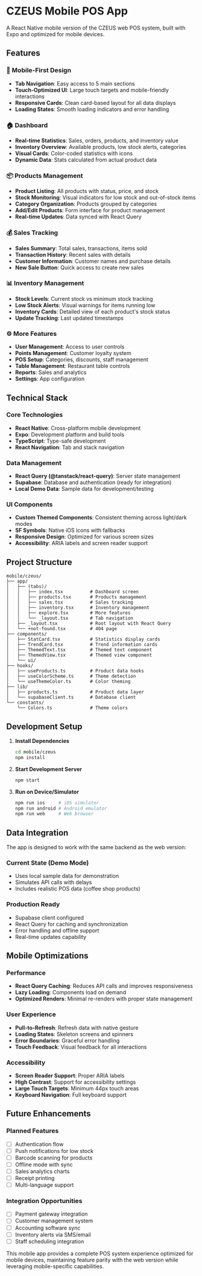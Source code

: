 # CZEUS Mobile POS App

A React Native mobile version of the CZEUS web POS system, built with Expo and optimized for mobile devices.

## Features

### 📱 Mobile-First Design
- **Tab Navigation**: Easy access to 5 main sections
- **Touch-Optimized UI**: Large touch targets and mobile-friendly interactions
- **Responsive Cards**: Clean card-based layout for all data displays
- **Loading States**: Smooth loading indicators and error handling

### 🏠 Dashboard
- **Real-time Statistics**: Sales, orders, products, and inventory value
- **Inventory Overview**: Available products, low stock alerts, categories
- **Visual Cards**: Color-coded statistics with icons
- **Dynamic Data**: Stats calculated from actual product data

### 📦 Products Management
- **Product Listing**: All products with status, price, and stock
- **Stock Monitoring**: Visual indicators for low stock and out-of-stock items
- **Category Organization**: Products grouped by categories
- **Add/Edit Products**: Form interface for product management
- **Real-time Updates**: Data synced with React Query

### 💰 Sales Tracking
- **Sales Summary**: Total sales, transactions, items sold
- **Transaction History**: Recent sales with details
- **Customer Information**: Customer names and purchase details
- **New Sale Button**: Quick access to create new sales

### 📊 Inventory Management
- **Stock Levels**: Current stock vs minimum stock tracking
- **Low Stock Alerts**: Visual warnings for items running low
- **Inventory Cards**: Detailed view of each product's stock status
- **Update Tracking**: Last updated timestamps

### ⚙️ More Features
- **User Management**: Access to user controls
- **Points Management**: Customer loyalty system
- **POS Setup**: Categories, discounts, staff management
- **Table Management**: Restaurant table controls
- **Reports**: Sales and analytics
- **Settings**: App configuration

## Technical Stack

### Core Technologies
- **React Native**: Cross-platform mobile development
- **Expo**: Development platform and build tools
- **TypeScript**: Type-safe development
- **React Navigation**: Tab and stack navigation

### Data Management
- **React Query (@tanstack/react-query)**: Server state management
- **Supabase**: Database and authentication (ready for integration)
- **Local Demo Data**: Sample data for development/testing

### UI Components
- **Custom Themed Components**: Consistent theming across light/dark modes
- **SF Symbols**: Native iOS icons with fallbacks
- **Responsive Design**: Optimized for various screen sizes
- **Accessibility**: ARIA labels and screen reader support

## Project Structure

```
mobile/czeus/
├── app/
│   ├── (tabs)/
│   │   ├── index.tsx          # Dashboard screen
│   │   ├── products.tsx       # Products management
│   │   ├── sales.tsx          # Sales tracking
│   │   ├── inventory.tsx      # Inventory management
│   │   ├── explore.tsx        # More features
│   │   └── _layout.tsx        # Tab navigation
│   ├── _layout.tsx            # Root layout with React Query
│   └── +not-found.tsx         # 404 page
├── components/
│   ├── StatCard.tsx           # Statistics display cards
│   ├── TrendCard.tsx          # Trend information cards
│   ├── ThemedText.tsx         # Themed text component
│   ├── ThemedView.tsx         # Themed view component
│   └── ui/
├── hooks/
│   ├── useProducts.ts         # Product data hooks
│   ├── useColorScheme.ts      # Theme detection
│   └── useThemeColor.ts       # Color theming
├── lib/
│   ├── products.ts            # Product data layer
│   └── supabaseClient.ts      # Database client
└── constants/
    └── Colors.ts              # Theme colors
```

## Development Setup

1. **Install Dependencies**
   ```bash
   cd mobile/czeus
   npm install
   ```

2. **Start Development Server**
   ```bash
   npm start
   ```

3. **Run on Device/Simulator**
   ```bash
   npm run ios     # iOS simulator
   npm run android # Android emulator
   npm run web     # Web browser
   ```

## Data Integration

The app is designed to work with the same backend as the web version:

### Current State (Demo Mode)
- Uses local sample data for demonstration
- Simulates API calls with delays
- Includes realistic POS data (coffee shop products)

### Production Ready
- Supabase client configured
- React Query for caching and synchronization
- Error handling and offline support
- Real-time updates capability

## Mobile Optimizations

### Performance
- **React Query Caching**: Reduces API calls and improves responsiveness
- **Lazy Loading**: Components load on demand
- **Optimized Renders**: Minimal re-renders with proper state management

### User Experience
- **Pull-to-Refresh**: Refresh data with native gesture
- **Loading States**: Skeleton screens and spinners
- **Error Boundaries**: Graceful error handling
- **Touch Feedback**: Visual feedback for all interactions

### Accessibility
- **Screen Reader Support**: Proper ARIA labels
- **High Contrast**: Support for accessibility settings
- **Large Touch Targets**: Minimum 44px touch areas
- **Keyboard Navigation**: Full keyboard support

## Future Enhancements

### Planned Features
- [ ] Authentication flow
- [ ] Push notifications for low stock
- [ ] Barcode scanning for products
- [ ] Offline mode with sync
- [ ] Sales analytics charts
- [ ] Receipt printing
- [ ] Multi-language support

### Integration Opportunities
- [ ] Payment gateway integration
- [ ] Customer management system
- [ ] Accounting software sync
- [ ] Inventory alerts via SMS/email
- [ ] Staff scheduling integration

This mobile app provides a complete POS system experience optimized for mobile devices, maintaining feature parity with the web version while leveraging mobile-specific capabilities.